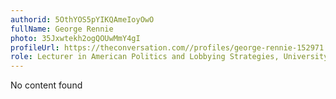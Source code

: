 ```yaml
---
authorid: 5OthYOS5pYIKQAmeIoyOwO
fullName: George Rennie
photo: 35Jxwtekh2ogQOUwMmY4gI
profileUrl: https://theconversation.com//profiles/george-rennie-152971
role: Lecturer in American Politics and Lobbying Strategies, University of Melbourne
---
```

No content found